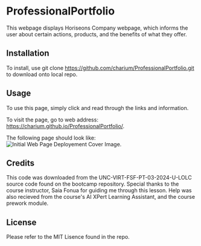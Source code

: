 # ProfessionalPortfolio

This webpage displays Horiseons Company webpage, which informs the user about certain actions, products, and the benefits of what they offer. 

## Installation

To install, use git clone https://github.com/charium/ProfessionalPortfolio.git to download onto local repo. 

## Usage

To use this page, simply click and read through the links and information.

To visit the page, go to web address: https://charium.github.io/ProfessionalPortfolio/. 

The following page should look like: 
![Initial Web Page Deployement Cover Image.](./assets/WebSS2.png)

## Credits

This code was downloaded from the UNC-VIRT-FSF-PT-03-2024-U-LOLC source code found on the bootcamp repository. Special thanks to the course instructor, Saia Fonua for guiding me through this lesson. Help was also recieved from the course's AI XPert Learning Assistant, and the course prework module. 

## License

Please refer to the MIT Lisence found in the repo.
